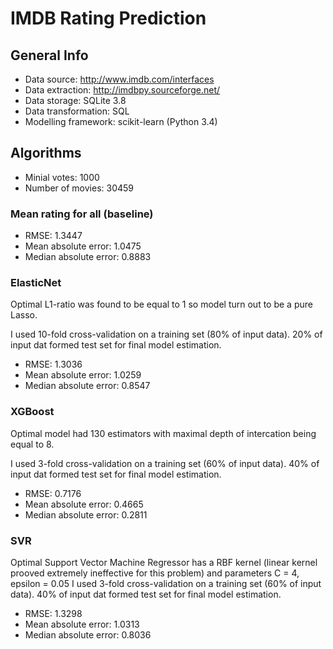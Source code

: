 # IMDB Rating Prediction

## General Info

* Data source: http://www.imdb.com/interfaces
* Data extraction: http://imdbpy.sourceforge.net/
* Data storage: SQLite 3.8
* Data transformation: SQL
* Modelling framework: scikit-learn (Python 3.4)

## Algorithms

* Minial votes: 1000
* Number of movies: 30459

### Mean rating for all (baseline)

* RMSE: 1.3447
* Mean absolute error: 1.0475
* Median absolute error: 0.8883

### ElasticNet

Optimal L1-ratio was found to be equal to 1 so model turn out to be a pure Lasso.

I used 10-fold cross-validation on a training set (80% of input data). 20% of input dat formed test set for final model estimation.

* RMSE: 1.3036
* Mean absolute error: 1.0259
* Median absolute error: 0.8547

### XGBoost

Optimal model had 130 estimators with maximal depth of intercation being equal to 8.

I used 3-fold cross-validation on a training set (60% of input data). 40% of input dat formed test set for final model estimation.

* RMSE: 0.7176
* Mean absolute error: 0.4665
* Median absolute error: 0.2811

### SVR

Optimal Support Vector Machine Regressor has a RBF kernel (linear kernel prooved extremely ineffective for this problem) and parameters C = 4, epsilon = 0.05
I used 3-fold cross-validation on a training set (60% of input data). 40% of input dat formed test set for final model estimation.

* RMSE: 1.3298
* Mean absolute error: 1.0313
* Median absolute error: 0.8036
